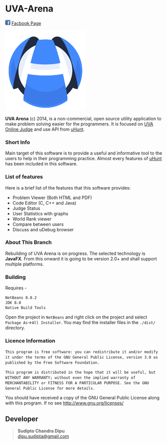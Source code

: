 # UVA-Arena   

![Facebook Icon](https://raw.githubusercontent.com/dipu-bd/UVA-Arena/master/Images/facebook.png) [Facbook Page](https://www.facebook.com/uvaarena?ref=github)     
   
![UVA Arena Icon](https://raw.githubusercontent.com/dipu-bd/UVA-Arena/master/Images/Main.png)

**UVA Arena** (c) 2014, is a non-commercial, open source utility application to make problem solving easier for the programmers. It is focused on [UVA Online Judge](http://uva.onlinejudge.org/) and use API from [uHunt](http://uhunt.felix-halim.net/).         
	  
### Short Info
Main target of this software is to provide a useful and informative tool to the users to help in their programming practice. Almost every features of [uHunt](http://uhunt.felix-halim.net/) has been included in this software.   

### List of features 
Here is a brief list of the features that this software provides:    
* Problem Viewer (Both HTML and PDF)
* Code Editor (C, C++ and Java)
* Judge Status
* User Statistics with graphs
* World Rank viewer
* Compare between users
* Discuss and uDebug browser 

### About This Branch    
Rebuilding of UVA Arena is on progress. The selected technology is **JavaFX**. From this onward it is going to be version 2.0+ and shall support multiple platforms.

### Building    
Requires -     

    NetBeans 8.0.2
	JDK 8.0
	Native Build Tools  

Open the project in `NetBeans` and right click on the project and select `Package As`->`All Installer`. You may find the installer files in the `./dist/` directory.   	
	

### Licence Information
`This program is free software: you can redistribute it and/or modify it under the terms of the GNU General Public License, version 3.0 as published by the Free Software Foundation.`  

`This program is distributed in the hope that it will be useful, but WITHOUT ANY WARRANTY; without even the implied warranty of MERCHANTABILITY or FITNESS FOR A PARTICULAR PURPOSE. See the GNU General Public License for more details.`  

You should have received a copy of the GNU General Public License along with this program. If no see <http://www.gnu.org/licenses/>   

## Developer  
> __Sudipto Chandra Dipu__  
> <dipu.sudipta@gmail.com> 

